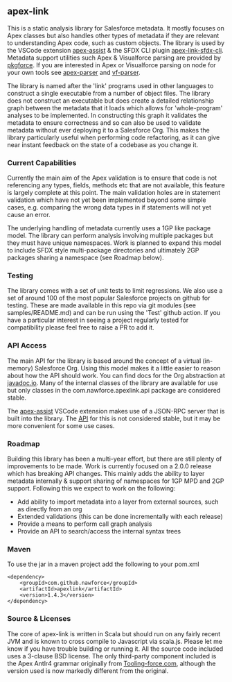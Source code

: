 ## apex-link

This is a static analysis library for Salesforce metadata. It mostly focuses on Apex classes but also handles other types of metadata if they are relevant to understanding Apex code, such as custom objects. The library is used by the VSCode extension [apex-assist](https://github.com/nawforce/apex-assist) & the SFDX CLI plugin [apex-link-sfdx-cli](https://github.com/nawforce/apex-link-sfdx-cli). Metadata support utilities such Apex & Visualforce parsing are provided by [pkgforce](https://github.com/nawforce/pkgforce). If you are interested in Apex or Visualforce parsing on node for your own tools see [apex-parser](https://github.com/nawforce/apex-parser) and [vf-parser](https://github.com/nawforce/vf-parser). 

The library is named after the 'link' programs used in other languages to construct a single executable from a number of object files. The library does not construct an executable but does create a detailed relationship graph between the metadata that it loads which allows for 'whole-program' analyses to be implemented. In constructing this graph it validates the metadata to ensure correctness and so can also be used to validate metadata without ever deploying it to a Salesforce Org. This makes the library particularly useful when performing code refactoring, as it can give near instant feedback on the state of a codebase as you change it.

### Current Capabilities
Currently the main aim of the Apex validation is to ensure that code is not referencing any types, fields, methods etc that are not available, this feature is largely complete at this point. The main validation holes are in statement validation which have not yet been implemented beyond some simple cases, e.g. comparing the wrong data types in if statements will not yet cause an error.

The underlying handling of metadata currently uses a 1GP like package model. The library can perform analysis involving multiple packages but they must have unique namespaces. Work is planned to expand this model to include SFDX style multi-package directories and ultimately 2GP packages sharing a namespace (see Roadmap below).

### Testing
The library comes with a set of unit tests to limit regressions. We also use a set of around 100 of the most popular Salesforce projects on github for testing. These are made available in this repo via git modules (see samples/README.md) and can be run using the 'Test' github action. If you have a particular interest in seeing a project regularly tested for compatibility please feel free to raise a PR to add it.

### API Access
The main API for the library is based around the concept of a virtual (in-memory) Salesforce Org. Using this model makes it a little easier to reason about how the API should work. You can find docs for the Org abstraction at [javadoc.io](https://javadoc.io/doc/com.github.nawforce/apexlink/latest/com/nawforce/common/api/Org.html). Many of the internal classes of the library are available for use but only classes in the com.nawforce.apexlink.api package are considered stable.

The [apex-assist](https://github.com/nawforce/apex-assist) VSCode extension makes use of a JSON-RPC server that is built into the library. The [API](https://javadoc.io/doc/com.github.nawforce/apexlink/latest/com/nawforce/common/rpc/OrgAPI.html) for this is not considered stable, but it may be more convenient for some use cases.

### Roadmap
Building this library has been a multi-year effort, but there are still plenty of improvements to be made. Work is currently focused on a 2.0.0 release which has breaking API changes. This mainly adds the ability to layer metadata internally & support sharing of namespaces for 1GP MPD and 2GP support. Following this we expect to work on the following:
 
* Add ability to import metadata into a layer from external sources, such as directly from an org
* Extended validations (this can be done incrementally with each release)
* Provide a means to perform call graph analysis
* Provide an API to search/access the internal syntax trees
     
### Maven
To use the jar in a maven project add the following to your pom.xml

    <dependency>
        <groupId>com.github.nawforce</groupId>
        <artifactId>apexlink</artifactId>
        <version>1.4.3</version>
    </dependency>

### Source & Licenses
The core of apex-link is written in Scala but should run on any fairly recent JVM and is known to cross compile to Javascript via scala.js. Please let me know if you have trouble building or running it. All the source code included uses a 3-clause BSD license. The only third-party component included is the Apex Antlr4 grammar originally from [Tooling-force.com](https://github.com/neowit/tooling-force.com), although the version used is now markedly different 
from the original.  
